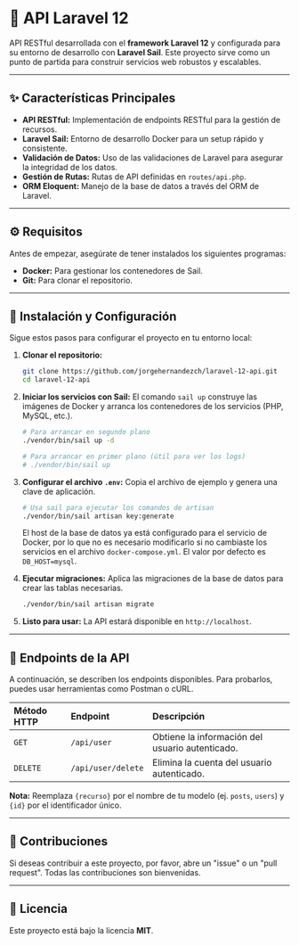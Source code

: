# 🚀 API Laravel 12

API RESTful desarrollada con el **framework Laravel 12** y configurada para su entorno de desarrollo con **Laravel Sail**. Este proyecto sirve como un punto de partida para construir servicios web robustos y escalables.

-----

## ✨ Características Principales

  * **API RESTful:** Implementación de endpoints RESTful para la gestión de recursos.
  * **Laravel Sail:** Entorno de desarrollo Docker para un setup rápido y consistente.
  * **Validación de Datos:** Uso de las validaciones de Laravel para asegurar la integridad de los datos.
  * **Gestión de Rutas:** Rutas de API definidas en `routes/api.php`.
  * **ORM Eloquent:** Manejo de la base de datos a través del ORM de Laravel.

-----

## ⚙️ Requisitos

Antes de empezar, asegúrate de tener instalados los siguientes programas:

  * **Docker:** Para gestionar los contenedores de Sail.
  * **Git:** Para clonar el repositorio.

-----

## 🔧 Instalación y Configuración

Sigue estos pasos para configurar el proyecto en tu entorno local:

1.  **Clonar el repositorio:**

    ```bash
    git clone https://github.com/jorgehernandezch/laravel-12-api.git
    cd laravel-12-api
    ```

2.  **Iniciar los servicios con Sail:**
    El comando `sail up` construye las imágenes de Docker y arranca los contenedores de los servicios (PHP, MySQL, etc.).

    ```bash
    # Para arrancar en segundo plano
    ./vendor/bin/sail up -d 

    # Para arrancar en primer plano (útil para ver los logs)
    # ./vendor/bin/sail up
    ```

3.  **Configurar el archivo `.env`:**
    Copia el archivo de ejemplo y genera una clave de aplicación.

    ```bash
    # Usa sail para ejecutar los comandos de artisan
    ./vendor/bin/sail artisan key:generate
    ```

    El host de la base de datos ya está configurado para el servicio de Docker, por lo que no es necesario modificarlo si no cambiaste los servicios en el archivo `docker-compose.yml`. El valor por defecto es `DB_HOST=mysql`.

4.  **Ejecutar migraciones:**
    Aplica las migraciones de la base de datos para crear las tablas necesarias.

    ```bash
    ./vendor/bin/sail artisan migrate
    ```

5.  **Listo para usar:**
    La API estará disponible en `http://localhost`.

-----

## 🎯 Endpoints de la API

A continuación, se describen los endpoints disponibles. Para probarlos, puedes usar herramientas como Postman o cURL.

| Método HTTP | Endpoint | Descripción |
| :--- | :--- | :--- |
| `GET` | `/api/user` | Obtiene la información del usuario autenticado. |
| `DELETE` | `/api/user/delete` | Elimina la cuenta del usuario autenticado. |

**Nota:** Reemplaza `{recurso}` por el nombre de tu modelo (ej. `posts`, `users`) y `{id}` por el identificador único.

-----

## 🤝 Contribuciones

Si deseas contribuir a este proyecto, por favor, abre un "issue" o un "pull request". Todas las contribuciones son bienvenidas.

-----

## 📄 Licencia

Este proyecto está bajo la licencia **MIT**.
